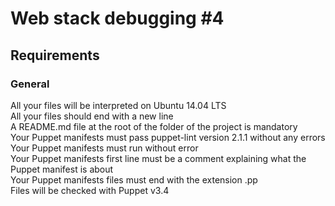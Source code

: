 <h1>Web stack debugging #4</h1>
<h2>Requirements</h2>
<h3>General</h3>
<p>
All your files will be interpreted on Ubuntu 14.04 LTS<br>
All your files should end with a new line<br>
A README.md file at the root of the folder of the project is mandatory<br>
Your Puppet manifests must pass puppet-lint version 2.1.1 without any errors<br>
Your Puppet manifests must run without error<br>
Your Puppet manifests first line must be a comment explaining what the Puppet manifest is about<br>
Your Puppet manifests files must end with the extension .pp<br>
Files will be checked with Puppet v3.4
</p>
